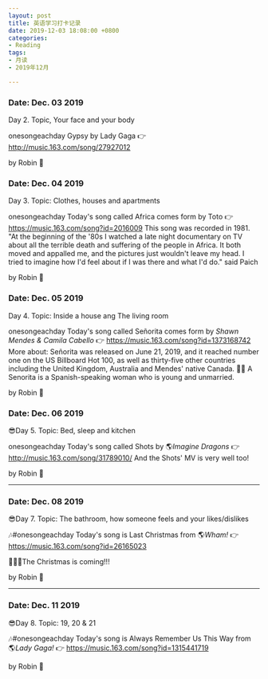 ```yaml
---
layout: post
title: 英语学习打卡记录
date: 2019-12-03 18:08:00 +0800
categories:
- Reading
tags:
- 月读
- 2019年12月

---
```


### Date: Dec. 03 2019

Day 2. Topic, Your face and your body

onesongeachday Gypsy by Lady Gaga 👉 http://music.163.com/song/27927012

by Robin 🐤


### Date: Dec. 04 2019

Day 3. Topic: Clothes, houses and apartments

onesongeachday Today's song called Africa comes form by Toto 👉 https://music.163.com/song?id=2016009 This song was recorded in 1981. "At the beginning of the '80s I watched a late night documentary on TV about all the terrible death and suffering of the people in Africa. It both moved and appalled me, and the pictures just wouldn't leave my head. I tried to imagine how I'd feel about if I was there and what I'd do." said Paich

by Robin 🐤


### Date: Dec. 05 2019

Day 4. Topic: Inside a house ang The living room

onesongeachday Today's song called Señorita comes form by *Shawn Mendes & Camila Cabello* 👉 https://music.163.com/song?id=1373168742
More about: Señorita was released on June 21, 2019, and it reached number one on the US Billboard Hot 100, as well as thirty-five other countries including the United Kingdom, Australia and Mendes' native Canada. 💃💃 A Senorita is a Spanish-speaking woman who is young and unmarried.

by Robin 🐤


### Date: Dec. 06 2019

😎Day 5. Topic: Bed, sleep and kitchen

onesongeachday Today's song called Shots by 🌎*Imagine Dragons* 👉 http://music.163.com/song/31789010/ And the Shots' MV is very well too!


by Robin 🐤



-----




### Date: Dec. 08 2019

😎Day 7. Topic: The bathroom, how someone feels and your likes/dislikes

🎶#onesongeachday Today's song is Last Christmas from 🌎*Wham!* 👉 https://music.163.com/song?id=26165023

🎄🎄🎄The Christmas is coming!!!


by Robin 🐤

-----




### Date: Dec. 11 2019

😎Day 8. Topic: 19, 20 & 21

🎶#onesongeachday Today's song is Always Remember Us This Way from 🌎*Lady Gaga!* 👉 https://music.163.com/song?id=1315441719



by Robin 🐤
